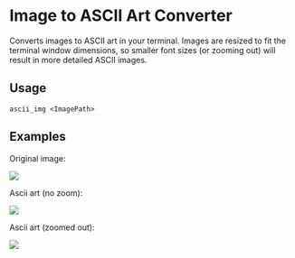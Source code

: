 # Image to ASCII Art Converter

Converts images to ASCII art in your terminal. Images are resized to fit the
terminal window dimensions, so smaller font sizes (or zooming out) will
result in more detailed ASCII images.

## Usage
```ascii_img <ImagePath>```

## Examples

Original image:

![](scrots/example.jpg)

Ascii art (no zoom):

![](scrots/zoomed_in.png)

Ascii art (zoomed out):

![](scrots/zoomed_out.png)
